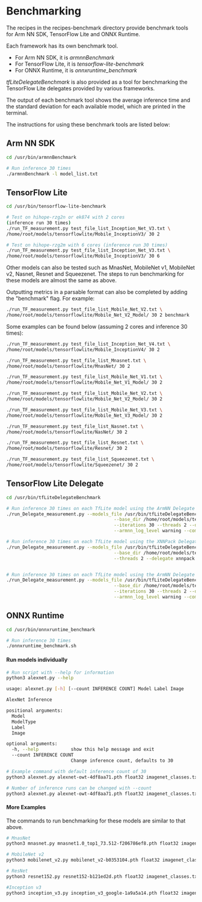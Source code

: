 # Benchmarking

The recipes in the recipes-benchmark directory provide benchmark tools for
Arm NN SDK, TensorFlow Lite and ONNX Runtime.

Each framework has its own benchmark tool.

* For Arm NN SDK, it is *armnnBenchmark*
* For TensorFlow Lite, it is *tensorflow-lite-benchmark*
* For ONNX Runtime, it is *onnxruntime_benchmark*

*tfLiteDelegateBenchmark* is also provided as a tool for benchmarking the
TensorFlow Lite delegates provided by various frameworks.

The output of each benchmark tool shows the average inference time and the
standard deviation for each available model, which are printed in the terminal.

The instructions for using these benchmark tools are listed below:

## Arm NN SDK
```bash
cd /usr/bin/armnnBenchmark

# Run inference 30 times
./armnnBenchmark -l model_list.txt
```

## TensorFlow Lite
```bash
cd /usr/bin/tensorflow-lite-benchmark

# Test on hihope-rzg2n or ek874 with 2 cores
(inference run 30 times)
./run_TF_measurement.py test_file_list_Inception_Net_V3.txt \
/home/root/models/tensorflowlite/Mobile_InceptionV3/ 30 2

# Test on hihope-rzg2m with 6 cores (inference run 30 times)
./run_TF_measurement.py test_file_list_Inception_Net_V3.txt \
/home/root/models/tensorflowlite/Mobile_InceptionV3/ 30 6
```

Other models can also be tested such as MnasNet, MobileNet v1, MobileNet v2,
Nasnet, Resnet and Squeezenet. The steps to run benchmarking for these models
are almost the same as above.

Outputting metrics in a parsable format can also be completed by adding the
"benchmark" flag. For example:
```bash
./run_TF_measurement.py test_file_list_Mobile_Net_V2.txt \
/home/root/models/tensorflowlite/Mobile_Net_V2_Model/ 30 2 benchmark
```

Some examples can be found below (assuming 2 cores and inference 30 times):

```bash
./run_TF_measurement.py test_file_list_Inception_Net_V4.txt \
/home/root/models/tensorflowlite/Mobile_InceptionV4/ 30 2

./run_TF_measurement.py test_file_list_Mnasnet.txt \
/home/root/models/tensorflowlite/MnasNet/ 30 2

./run_TF_measurement.py test_file_list_Mobile_Net_V1.txt \
/home/root/models/tensorflowlite/Mobile_Net_V1_Model/ 30 2

./run_TF_measurement.py test_file_list_Mobile_Net_V2.txt \
/home/root/models/tensorflowlite/Mobile_Net_V2_Model/ 30 2

./run_TF_measurement.py test_file_list_Mobile_Net_V3.txt \
/home/root/models/tensorflowlite/Mobile_Net_V3_Model/ 30 2

./run_TF_measurement.py test_file_list_Nasnet.txt \
/home/root/models/tensorflowlite/NasNet/ 30 2

./run_TF_measurement.py test_file_list_Resnet.txt \
/home/root/models/tensorflowlite/Resnet/ 30 2

./run_TF_measurement.py test_file_list_Squeezenet.txt \
/home/root/models/tensorflowlite/Squeezenet/ 30 2
```

## TensorFlow Lite Delegate
```bash
cd /usr/bin/tfLiteDelegateBenchmark

# Run inference 30 times on each TfLite model using the ArmNN Delegate
./run_Delegate_measurement.py --models_file /usr/bin/tfLiteDelegateBenchmark/test_model_list_delegate.txt \
                                        --base_dir /home/root/models/tensorflowlite/ \
                                        --iterations 30 --threads 2 --delegate armnn \
                                        --armnn_log_level warning --compute CpuAcc

# Run inference 30 times on each TfLite model using the XNNPack Delegate
./run_Delegate_measurement.py --models_file /usr/bin/tfLiteDelegateBenchmark/test_model_list_delegate.txt \
                                        --base_dir /home/root/models/tensorflowlite/ --iterations 30 \
                                        --threads 2 --delegate xnnpack


# Run inference 30 times on each TfLite model using the ArmNN Delegate and the GPU Accelerator
./run_Delegate_measurement.py --models_file /usr/bin/tfLiteDelegateBenchmark/test_model_list_delegate.txt \
                                        --base_dir /home/root/models/tensorflowlite/ \
                                        --iterations 30 --threads 2 --delegate armnn \
                                        --armnn_log_level warning --compute GpuAcc
```

## ONNX Runtime
```bash
cd /usr/bin/onnxruntime_benchmark

# Run inference 30 times
./onnxruntime_benchmark.sh
```

#### Run models individually
```bash
# Run script with --help for information
python3 alexnet.py --help

usage: alexnet.py [-h] [--count INFERENCE COUNT] Model Label Image

AlexNet Inference

positional arguments:
  Model
  ModelType
  Label
  Image

optional arguments:
  -h, --help            show this help message and exit
  --count INFERENCE COUNT
                        Change inference count, defaults to 30

# Example command with default inference count of 30
python3 alexnet.py alexnet-owt-4df8aa71.pth float32 imagenet_classes.txt grace_hopper.jpg

# Number of inference runs can be changed with --count
python3 alexnet.py alexnet-owt-4df8aa71.pth float32 imagenet_classes.txt grace_hopper.jpg --count 50
```

#### More Examples
The commands to run benchmarking for these models are similar to
that above.

```bash
# MnasNet
python3 mnasnet.py mnasnet1.0_top1_73.512-f206786ef8.pth float32 imagenet_classes.txt grace_hopper.jpg

# MobileNet v2
python3 mobilenet_v2.py mobilenet_v2-b0353104.pth float32 imagenet_classes.txt grace_hopper.jpg

# ResNet
python3 resnet152.py resnet152-b121ed2d.pth float32 imagenet_classes.txt grace_hopper.jpg

#Inception v3
python3 inception_v3.py inception_v3_google-1a9a5a14.pth float32 imagenet_classes.txt grace_hopper.jpg
```
